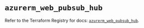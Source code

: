 # `azurerm_web_pubsub_hub`

Refer to the Terraform Registry for docs: [`azurerm_web_pubsub_hub`](https://registry.terraform.io/providers/hashicorp/azurerm/4.20.0/docs/resources/web_pubsub_hub).
